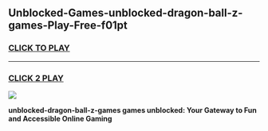 
## Unblocked-Games-unblocked-dragon-ball-z-games-Play-Free-f01pt
<h3>
<a href="https://premium76.site?title=unblocked-dragon-ball-z-games&ref=24M">CLICK TO PLAY</a></h3>
<hr>

<h3>
<a href="https://premium76.site?title=unblocked-dragon-ball-z-games&ref=24M">CLICK 2 PLAY</a>
  
</h3>

<a href="https://premium76.site?title=unblocked-dragon-ball-z-games&ref=24M"><img src="https://clearcache.store/games.png"></a>


**unblocked-dragon-ball-z-games games unblocked: Your Gateway to Fun and Accessible Online Gaming**

